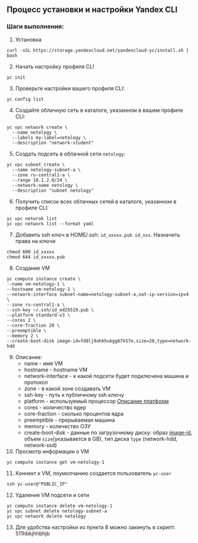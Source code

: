 ## Процесс установки и настройки Yandex CLI 
### Шаги выполнения:
1. Установка
```
curl -sSL https://storage.yandexcloud.net/yandexcloud-yc/install.sh | bash
```
2. Начать настройку профиля CLI
```
yc init
```
3. Проверьте настройки вашего профиля CLI:
```
yc config list
```
4. Создайте облачную сеть в каталоге, указанном в вашем профиле CLI:
```
yc vpc network create \
  --name netology \
  --labels my-label=netology \
  --description "network-student"
  ```
5. Создать подсеть в облачной сети `netology`:
```
yc vpc subnet create \
  --name netology-subnet-a \
  --zone ru-central1-a \
  --range 10.1.2.0/24 \
  --network-name netology \
  --description "subnet netology"
  ```
6. Получить список всех облачных сетей в каталоге, указанном в профиле CLI: 
  ```
  yc vpc netwrok list
  yc vpc network list --format yaml
  ```
7. Добавить ssh ключ в HOME/.ssh: `id_xxxxx.pub id_xxx`. Назначить права на ключи 
  ```
  chmod 600 id_xxxxx
  chmod 644 id_xxxxx.pub
  ```
8. Создание VM
  ```
  yc compute instance create \
  --name vm-netology-1 \
  --hostname vm-netology-1 \
  --network-interface subnet-name=netology-subnet-a,nat-ip-version=ipv4 \
  --zone ru-central1-a \
  --ssh-key ~/.ssh/id_ed25519.pub \
  --platform standard-v3 \
  --cores 2 \
  --core-fraction 20 \
  --preemptible \
  --memory 2 \
  --create-boot-disk image-id=fd8lj9ahkhukgg67k57e,size=20,type=network-hdd
  ```
9. Описание:
      - name - имя VM
      - hostname - hostname VM
      - network-interface - к какой подсети будет подключена машина и протокол
      - zone - в какой зоне создавать VM
      - ssh-key - путь к публичному ssh ключу
      - platform - используемый процессор [Описание платформ](https://yandex.cloud/ru/docs/compute/concepts/vm-platforms)
      - cores  - количество ядер
      - core-fraction - сколько процентов ядра
      - preemptible - прерываемая машина
      - memory - количество ОЗУ
      - create-boot-disk - данные по загрузочному диску: образ [image-id](https://yandex.cloud/ru/marketplace/products/yc/ubuntu-20-04-lts), объем `size`(указывается в GB), тип диска `type` (network-hdd, network-ssd)
10. Просмотр информации о VM
  ```
  yc compute instance get vm-netology-1
  ```
11. Коннект к VM, поумолчанию создается пользователь `yc-user`
  ```
  ssh yc-user@"PUBLIC_IP"
  ```
12. Удаление VM подсети и сети
  ```
  yc compute instance delete vm-netology-1
  yc vpc subnet delete netology-subnet-a
  yc vpc network delete netology
  ```
13. Для удобства настройки из пункта 8 можно закинуть в скрипт. 
511hbkjhhbhjb
